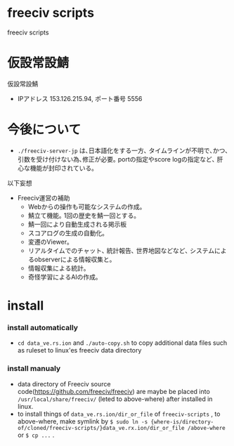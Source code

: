 # freeciv scripts

freeciv scripts

# 仮設常設鯖

仮設常設鯖
- IPアドレス 153.126.215.94, ポート番号 5556


# 今後について

- `./freeciv-server-jp` は､日本語化をする一方､ タイムラインが不明で､かつ､ 引数を受け付けない為､修正が必要｡ portの指定やscore logの指定など､ 肝心な機能が封印されている｡

以下妄想

- Freeciv運営の補助
  - Webからの操作も可能なシステムの作成｡
  - 鯖立て機能｡ 1回の歴史を鯖一回とする｡
  - 鯖一回により自動生成される掲示板
  - スコアログの生成の自動化｡
  - 変遷のViewer｡
  - リアルタイムでのチャット､ 統計報告､ 世界地図などなど､ システムによるobserverによる情報収集と｡
  - 情報収集による統計｡
  - 奇怪学習によるAIの作成｡








# install

### install automatically

- `cd data_ve.rs.ion` and `./auto-copy.sh` to copy additional data files such as ruleset to linux'es freeciv data directory

### install manualy
- data directory of Freeciv source code(https://github.com/freeciv/freeciv) are maybe be placed into `/usr/local/share/freeciv/` (leted to above-where) after installed in linux.
- to install things of `data_ve.rs.ion/dir_or_file` of `freeciv-scripts` , to above-where, make symlink by `$ sudo ln -s {where-is/directory-of/cloned/freeciv-scripts/}data_ve.rx.ion/dir_or_file /above-where` or `$ cp ...` .




